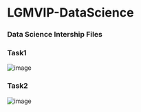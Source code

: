 # LGMVIP-DataScience
### Data Science Intership Files
### Task1
![image](https://user-images.githubusercontent.com/34398606/129534090-3dc15bf5-1932-4240-9c47-0f4e21e8c616.png)

### Task2
![image](https://user-images.githubusercontent.com/34398606/130262245-999e7cef-e007-4e8f-bd96-44e0424e3d4e.png)
